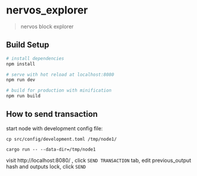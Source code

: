 # nervos_explorer

> nervos block explorer

## Build Setup

``` bash
# install dependencies
npm install

# serve with hot reload at localhost:8080
npm run dev

# build for production with minification
npm run build
```

## How to send transaction

start node with development config file:
```
cp src/config/development.toml /tmp/node1/

cargo run -- --data-dir=/tmp/node1
```

visit http://localhost:8080/ , click `SEND TRANSACTION` tab, edit previous_output hash and outputs lock, click `SEND`
